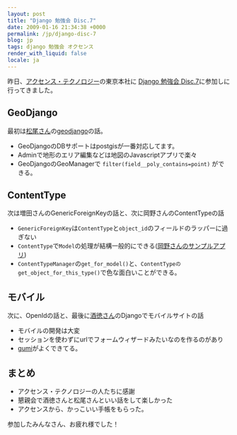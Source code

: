 ```yaml
---
layout: post
title: "Django 勉強会 Disc.7"
date: 2009-01-16 21:34:38 +0000
permalink: /jp/django-disc-7
blog: jp
tags: django 勉強会 オクセンス
render_with_liquid: false
locale: ja
---
```


昨日、[アクセンス・テクノロジー](http://accense.com/)の東京本社に [Django
勉強会 Disc.7](http://djangoproject.jp/etude/7/)に参加しに行ってきました。

## GeoDjango

最初は[松尾さん](https://x.com/tmatsuo)の[geodjango](http://geodjango.org/)の話。

- GeoDjangoのDBサポートはpostgisが一番対応してます。
- Adminで地形のエリア編集などは地図のJavascriptアプリで楽々
- GeoDjangoのGeoManagerで `filter(field__poly_contains=point)` ができる。

## ContentType

次は増田さんのGenericForeignKeyの話と、次に岡野さんのContentTypeの話

- `GenericForeignKey`は`ContentType`と`object_id`のフィールドのラッパーに過ぎない
- `ContentType`で`Model`の処理が結構一般的にできる([岡野さんのサンプルアプリ](http://bitbucket.org/tokibito/sample_nullpobug/src/tip/django/ct_sample/))
- `ContentTypeManager`の`get_for_model()`と、`ContentTypeのget_object_for_this_type()`で色な面白いことができる。

## モバイル

次に、OpenIdの話と、最後に[酒徳さん](http://d.hatena.ne.jp/perezvon/)のDjangoでモバイルサイトの話

- モバイルの開発は大変
- セッションを使わずにurlでフォームウィザードみたいなのを作るのがあり
- [gumi](http://gu3.jp/)がよくできてる。

## まとめ

- アクセンス・テクノロジーの人たちに感謝
- 懇親会で酒徳さんと松尾さんといい話をして楽しかった
- アクセンスから、かっこいい手帳をもらった。

参加したみんなさん、お疲れ様でした！
